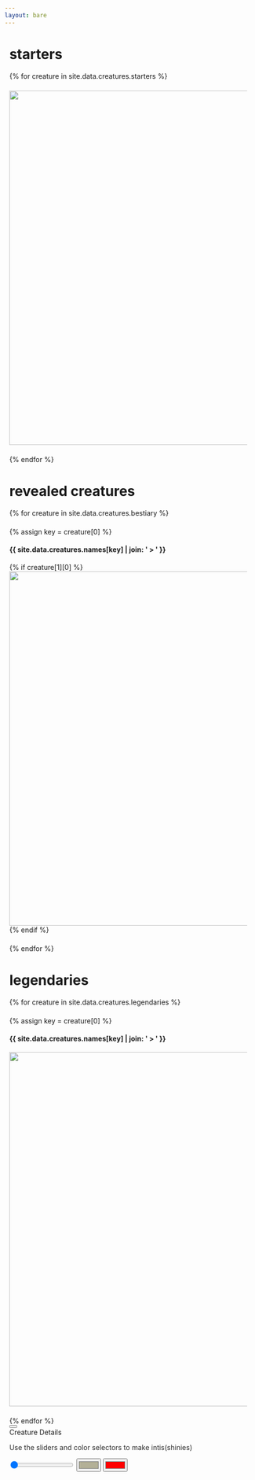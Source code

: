 ```yaml
---
layout: bare
---
```


<style>
  img{
    object-fit: cover;
    width: 450px;
    height: 210px;
    margin: 1rem;
  }
  #bestiary-modal > .modal-overlay{
    background: transparent;
    backdrop-filter: blur(5px);
  }
  #bestiary-modal p{
    color: #2b2b2b;
  }
  #example-container{
    width: 100%;
    height: 280px;
  }
  body{
    overflow-x: hidden;
  }
  body.modal-open{
    overflow: hidden;
    position: fixed;
  }

  @media screen and (max-width: 1072px ) {
    body, .container{
      padding: 0 0.6rem;
      margin: 0;
    }
    .container > .columns {
      flex-direction: column;
    }
    img{
      width: 85vw;
      height: 18vh;
      margin: 0rem;
    }
    #example-container{
      width: 100%;
      height: 600px;
    }
  }
</style>

<div class="container bestiary-summary">
  <h1>starters</h1>
  <div class="columns">
  {% for creature in site.data.creatures.starters %}
    <div class="column col-mx-auto">
      <img src="/assets/images/creatures/{{ creature | first }}_anim_final.gif"
       loading="lazy"
       alt="" onclick="openModal('{{ creature | join: ',' }}')"
       >
    </div>
  {% endfor %}
  </div>
  <h1>revealed creatures</h1>
  <div class="columns">
  {% for creature in site.data.creatures.bestiary %}
    <div class="column col-mx-auto">
    {% assign key = creature[0] %}
      <h4>{{ site.data.creatures.names[key] | join: ' > '  }}</h4>
    {% if creature[1][0] %}
      <img src="/assets/images/creatures/{{ creature | first }}_anim_final.gif" loading="lazy" alt="" onclick="openModal('{{ creature | join: ',' }}')">
    {% endif %}
    </div>
  {% endfor %}
  </div>
  <h1>legendaries</h1>
  <div class="columns">
  {% for creature in site.data.creatures.legendaries %}
    <div class="column col-mx-auto">
    {% assign key = creature[0] %}
      <h4>{{ site.data.creatures.names[key] | join: ' > '  }}</h4>
      <img src="/assets/images/creatures/{{ creature | first }}_anim_final.gif"
       loading="lazy"
       alt="" onclick="openModal('{{ creature | join: ',' }}')">
    </div>
  {% endfor %}
  </div>

<div class="modal modal-lg" id="bestiary-modal">
  <a href="" class="modal-overlay" aria-label="Close" onclick="closeModal()"></a>
  <div class="modal-container">
    <div class="modal-header">
      <button class="btn btn-clear float-right" onclick="closeModal()"></button>
      <div class="modal-title h5">Creature Details</div>
    </div>
    <div class="modal-body">
      <div class="content">
      <p style="color:#2b2b2b">Use the sliders and color selectors to make intis(shinies) </p>
        <div id="example-container">
        <input class="slider" type="range" min="0" max="360" value="0" onchange="updateHue(this)">
        <input type="color" id="originalColor" name="head" value="#b3b097" onchange="replaceColor(this)">
        <input type="color" id="newColor" name="head" value="#ff0000" onchange="replaceColor(this)">
      </div>
    </div>
    <div class="modal-footer"></div>
</div>

<script async src="https://cdnjs.cloudflare.com/ajax/libs/pixi.js/5.1.3/pixi.min.js"></script>

<script async>
  function loadScript(fileName, callback){
    var scriptElement = document.createElement('script');
    scriptElement.type = 'text/javascript';
    scriptElement.onload = callback;
    scriptElement.src = fileName;
    document.head.appendChild(scriptElement);
  }
  window.onload = function(){
    loadScript("https://cdn.jsdelivr.net/npm/pixi-filters@latest/dist/pixi-filters.js");
    loadScript("/js/creature_animations.js", function(){
      var modal = document.getElementById("bestiary-modal");
      var container = document.getElementById("example-container");
      var helpers = api.helper(modal, container);
      var props = ["openModal", "closeModal", "updateHue", "replaceColor"];
      for(i=0; i < props.length; i+=1){
        var prop = props[i];
        window[prop] = helpers[prop];
      }
    });
  }
</script>
